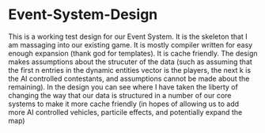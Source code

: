 # Event-System-Design
This is a working test design for our Event System. It is the skeleton that I am massaging into our existing game. It is mostly compiler written for easy enough expansion (thank god for templates). It is cache friendly. The design makes assumptions about the strucuter of the data (such as assuming that the first n entries in the dynamic entities vector is the players, the next k is the AI controlled contestants, and assumptions cannot be made about the remaining). In the design you can see where I have taken the liberty of changing the way that our data is structured in a number of our core systems to make it more cache friendly (in hopes of allowing us to add more AI controlled vehicles, particile effects, and potentially expand the map)
